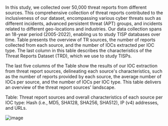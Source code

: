In this study, we collected over 50,000 threat reports from different sources. This comprehensive collection of threat reports contributed to the inclusiveness of our dataset, encompassing various cyber threats such as different incidents, advanced persistent threat (APT) groups, and incidents related to different geo-locations and industries. Our data collection spans an 18-year period (2005-2022), enabling us to study TISP databases over time. Table presents the overview of TR sources, the number of reports collected from each source, and the number of IOCs extracted per IOC type. The last column in this table describes the characteristics of the Threat Reports Dataset (TRD), which we use to study TISPs.  

The last five columns of the Table show the results of our IOC extraction from threat report sources, delineating each source's characteristics, such as the number of reports provided by each source, the average number of IOCs per source, and the number of IOCs per IOC type. This table delivers an overview of the threat report sources' landscape.


Table: Threat report sources and overall characteristics of each source per IOC type: Hash (i.e., MD5, SHA128, SHA256, SHA512), IP (v4) addresses, and URLs.

![image](https://github.com/TIPCE/TIPCE/assets/160275708/95f949eb-814e-41ea-be6b-e043a28a5d98)
